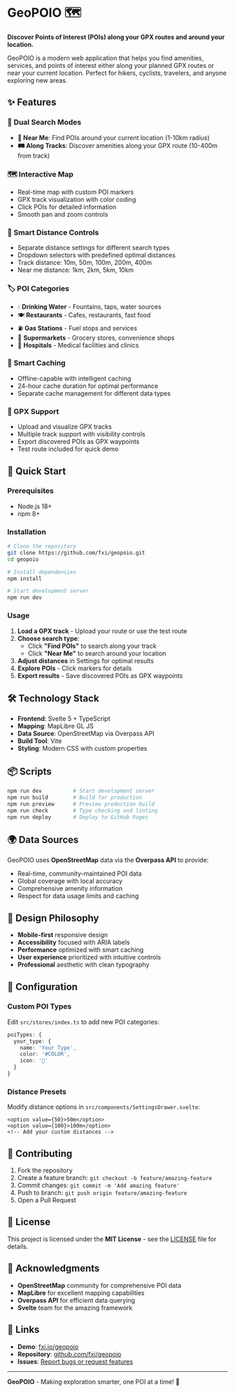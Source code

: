 # GeoPOIO 🗺️

**Discover Points of Interest (POIs) along your GPX routes and around your location.**

GeoPOIO is a modern web application that helps you find amenities, services, and points of interest either along your planned GPX routes or near your current location. Perfect for hikers, cyclists, travelers, and anyone exploring new areas.

## ✨ Features

### 🎯 Dual Search Modes
- **📍 Near Me**: Find POIs around your current location (1-10km radius)
- **🛤️ Along Tracks**: Discover amenities along your GPX route (10-400m from track)

### 🗺️ Interactive Map
- Real-time map with custom POI markers
- GPX track visualization with color coding
- Click POIs for detailed information
- Smooth pan and zoom controls

### 📱 Smart Distance Controls
- Separate distance settings for different search types
- Dropdown selectors with predefined optimal distances
- Track distance: 10m, 50m, 100m, 200m, 400m
- Near me distance: 1km, 2km, 5km, 10km

### 🏷️ POI Categories
- 💧 **Drinking Water** - Fountains, taps, water sources
- 🍽️ **Restaurants** - Cafes, restaurants, fast food
- ⛽ **Gas Stations** - Fuel stops and services
- 🛒 **Supermarkets** - Grocery stores, convenience shops
- 🏥 **Hospitals** - Medical facilities and clinics

### 💾 Smart Caching
- Offline-capable with intelligent caching
- 24-hour cache duration for optimal performance
- Separate cache management for different data types

### 📁 GPX Support
- Upload and visualize GPX tracks
- Multiple track support with visibility controls
- Export discovered POIs as GPX waypoints
- Test route included for quick demo

## 🚀 Quick Start

### Prerequisites
- Node.js 18+ 
- npm 8+

### Installation
```bash
# Clone the repository
git clone https://github.com/fxi/geopoio.git
cd geopoio

# Install dependencies
npm install

# Start development server
npm run dev
```

### Usage
1. **Load a GPX track** - Upload your route or use the test route
2. **Choose search type**:
   - Click **"Find POIs"** to search along your track
   - Click **"Near Me"** to search around your location
3. **Adjust distances** in Settings for optimal results
4. **Explore POIs** - Click markers for details
5. **Export results** - Save discovered POIs as GPX waypoints

## 🛠️ Technology Stack

- **Frontend**: Svelte 5 + TypeScript
- **Mapping**: MapLibre GL JS
- **Data Source**: OpenStreetMap via Overpass API
- **Build Tool**: Vite
- **Styling**: Modern CSS with custom properties

## 📦 Scripts

```bash
npm run dev          # Start development server
npm run build        # Build for production
npm run preview      # Preview production build
npm run check        # Type checking and linting
npm run deploy       # Deploy to GitHub Pages
```

## 🌍 Data Sources

GeoPOIO uses **OpenStreetMap** data via the **Overpass API** to provide:
- Real-time, community-maintained POI data
- Global coverage with local accuracy
- Comprehensive amenity information
- Respect for data usage limits and caching

## 🎨 Design Philosophy

- **Mobile-first** responsive design
- **Accessibility** focused with ARIA labels
- **Performance** optimized with smart caching
- **User experience** prioritized with intuitive controls
- **Professional** aesthetic with clean typography

## 🔧 Configuration

### Custom POI Types
Edit `src/stores/index.ts` to add new POI categories:

```typescript
poiTypes: {
  your_type: { 
    name: 'Your Type', 
    color: '#COLOR', 
    icon: '🎯' 
  }
}
```

### Distance Presets
Modify distance options in `src/components/SettingsDrawer.svelte`:

```svelte
<option value={50}>50m</option>
<option value={100}>100m</option>
<!-- Add your custom distances -->
```

## 🤝 Contributing

1. Fork the repository
2. Create a feature branch: `git checkout -b feature/amazing-feature`
3. Commit changes: `git commit -m 'Add amazing feature'`
4. Push to branch: `git push origin feature/amazing-feature`
5. Open a Pull Request

## 📄 License

This project is licensed under the **MIT License** - see the [LICENSE](LICENSE) file for details.

## 🙏 Acknowledgments

- **OpenStreetMap** community for comprehensive POI data
- **MapLibre** for excellent mapping capabilities
- **Overpass API** for efficient data querying
- **Svelte** team for the amazing framework

## 🔗 Links

- **Demo**: [fxi.io/geopoio](https://fxi.io/geopoio)
- **Repository**: [github.com/fxi/geopoio](https://github.com/fxi/geopoio)
- **Issues**: [Report bugs or request features](https://github.com/fxi/geopoio/issues)

---

**GeoPOIO** - Making exploration smarter, one POI at a time! 🎯

